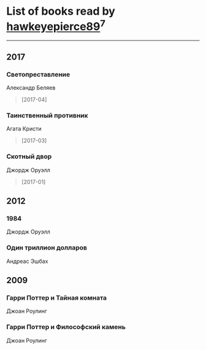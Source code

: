 # List of books read by [hawkeyepierce89](http://vk.com/id317314037)<sup>7</sup>
---

## 2017

### Светопреставление
Александр Беляев
> [2017-04] 


### Таинственный противник
Агата Кристи
> [2017-03] 


### Скотный двор
Джордж Оруэлл
> [2017-01] 



## 2012

### 1984
Джордж Оруэлл


### Один триллион долларов
Андреас Эшбах



## 2009

### Гарри Поттер и Тайная комната
Джоан Роулинг


### Гарри Поттер и Философский камень
Джоан Роулинг



